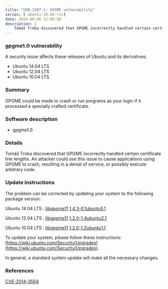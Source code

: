 ```yaml
---
title: "USN-2307-1: GPGME vulnerability"
series: [ ubuntu-10.04-lts]
date: 2014-08-06 12:00:00
description: |
    Tomáš Trnka discovered that GPGME incorrectly handled certain certificate line lengths. An attacker could use this issue to cause applications using GPGME to crash, resulting in a denial of service, or possibly execute arbitrary code. 
--- 
```

 
### gpgme1.0 vulnerability

A security issue affects these releases of Ubuntu and its derivatives:

* Ubuntu 14.04 LTS
* Ubuntu 12.04 LTS
* Ubuntu 10.04 LTS

### Summary

GPGME could be made to crash or run programs as your login if it processed a specially crafted certificate.

### Software description

* gpgme1.0 

### Details

Tomáš Trnka discovered that GPGME incorrectly handled certain certificate line lengths. An attacker could use this issue to cause applications using GPGME to crash, resulting in a denial of service, or possibly execute arbitrary code. 

### Update instructions

The problem can be corrected by updating your system to the following package version:

Ubuntu 14.04 LTS
 : [libgpgme11](https://launchpad.net/ubuntu/+source/gpgme1.0) <span> [1.4.3-0.1ubuntu5.1](https://launchpad.net/ubuntu/+source/gpgme1.0/1.4.3-0.1ubuntu5.1) </span> 

Ubuntu 12.04 LTS
 : [libgpgme11](https://launchpad.net/ubuntu/+source/gpgme1.0) <span> [1.2.0-1.4ubuntu2.1](https://launchpad.net/ubuntu/+source/gpgme1.0/1.2.0-1.4ubuntu2.1) </span> 

Ubuntu 10.04 LTS
 : [libgpgme11](https://launchpad.net/ubuntu/+source/gpgme1.0) <span> [1.2.0-1.2ubuntu1.1](https://launchpad.net/ubuntu/+source/gpgme1.0/1.2.0-1.2ubuntu1.1) </span> 

To update your system, please follow these instructions: [https://wiki.ubuntu.com/Security/Upgrades](https://wiki.ubuntu.com/Security/Upgrades).

In general, a standard system update will make all the necessary changes. 

### References

 [CVE-2014-3564](http://people.ubuntu.com/~ubuntu-security/cve/CVE-2014-3564)
 
